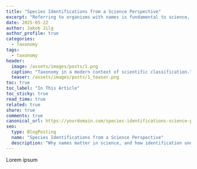```yaml
---
title: "Species Identifications from a Science Perspective"
excerpt: "Referring to organisms with names is fundamental to science, but what exactly is an identification?"
date: 2025-05-22
author: Jakob Jilg
author_profile: true
categories:
  - Taxonomy
tags:
  - taxonomy
header:
  image: /assets/images/posts/1.png
  caption: "Taxonomy in a modern context of scientific classification."
  teaser: /assets/images/posts/1_teaser.png
toc: true
toc_label: "In This Article"
toc_sticky: true
read_time: true
related: true
share: true
comments: true
canonical_url: https://yourdomain.com/species-identifications-science-perspective
seo:
  type: BlogPosting
  name: "Species Identifications from a Science Perspective"
  description: "Why names matter in science, and how identification underpins taxonomy and communication in biology."
---
```

<!-- No need to add a title like "# Title", will be rendered from front matter -->
Lorem ipsum
